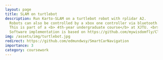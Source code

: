 ```yaml
---
layout: page
title: SLAM on turtlebot
description: Run Karto-SLAM on a turtlebot robot with rplidar A2.
  Robots can also be controlled by a xbox one controller via bluetooth. <br>
  This is part of a <b> 4th-year undergraduate course</b> at XJTU. <br>
  Software implementation is based on https://github.com/mywisdomfly/Clean-robot-turtlebot3
img: /assets/img/turtlebot.jpg
redirect: https://github.com/edmundwsy/SmartCarNavigation
importance: 3
category: coursework
---
```

